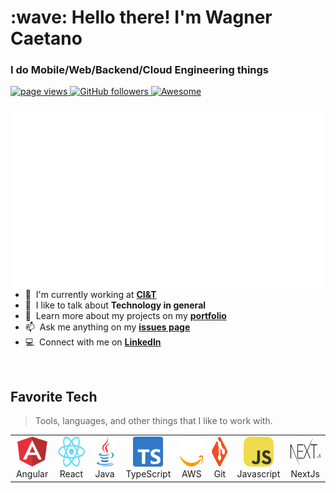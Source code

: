 <h1 align="left" id="macropower-title">:wave: Hello there! I'm Wagner Caetano</h1>
<h3 align="left">I do Mobile/Web/Backend/Cloud Engineering things</h3>

<p align="left">
  <a href="https://github.com/WagnerCaetano/WagnerCaetano">
    <img src="https://komarev.com/ghpvc/?username=WagnerCaetano" alt="page views" />
  </a>
  <a href="https://github.com/WagnerCaetano?tab=followers">
    <img alt="GitHub followers" src="https://img.shields.io/github/followers/WagnerCaetano?color=green&logo=github">
  </a>
  <a href="https://github.com/abhisheknaiidu/awesome-github-profile-readme">
    <img alt="Awesome" src="https://awesome.re/mentioned-badge.svg">
  </a>
</p>

<a href="#macropower-title">
  <img src="https://raw.githubusercontent.com/WagnerCaetano/github-stats-transparent/output/generated/overview.svg" alt="macropower" align="right" />
</a>

- :office: &nbsp;I'm currently working at **[CI&T]**
- :speech_balloon: &nbsp;I like to talk about **Technology in general**
- :book: &nbsp;Learn more about my projects on my **[portfolio]**
- :mailbox: &nbsp;Ask me anything on my **[issues page]**
- :computer: &nbsp;Connect with me on **[LinkedIn]**

<br>

<h2 align="left" id="macropower-tech">Favorite Tech</h2>

> Tools, languages, and other things that I like to work with.

<table>
  <tr>
    <td align="center" width="96">
      <a href="#macropower-tech">
        <img src="https://github.com/WagnerCaetano/WagnerCaetano/blob/main/img/angular.svg" width="48" height="48" alt="Angular" />
      </a>
      <br>Angular
    </td>
    <td align="center" width="96">
      <a href="#macropower-tech">
        <img src="https://github.com/WagnerCaetano/WagnerCaetano/blob/main/img/react.svg" width="48" height="48" alt="React" />
      </a>
      <br>React
    </td>
    <td align="center" width="96">
      <a href="#macropower-tech">
        <img src="https://github.com/WagnerCaetano/WagnerCaetano/blob/main/img/java.svg" width="48" height="48" alt="Java" />
      </a>
      <br>Java
    </td>
    <td align="center" width="96">
      <a href="#macropower-tech">
        <img src="https://github.com/WagnerCaetano/WagnerCaetano/blob/main/img/typescript.svg" width="48" height="48" alt="TypeScript" />
      </a>
      <br>TypeScript
    </td>
    <td align="center" width="96">
      <a href="#macropower-tech" >
        <img src="https://github.com/WagnerCaetano/WagnerCaetano/blob/main/img/aws.svg" width="48" height="48" alt="AWS" />
      </a>
      <br>AWS
    </td>
    <td align="center" width="96"> 
      <a href="#macropower-tech" >
        <img src="https://github.com/WagnerCaetano/WagnerCaetano/blob/main/img/git.svg" width="48" height="48" alt="Git" />
      </a>
      <br>Git
    </td>
    <td align="center"  width="96">
      <a href="#macropower-tech">
        <img src="https://github.com/WagnerCaetano/WagnerCaetano/blob/main/img/javascript.svg" width="48" height="48" alt="Javascript" />
      </a>
      <br>Javascript
    </td>
    <td align="center" width="96">
      <a href="#macropower-tech" >
        <img src="https://github.com/WagnerCaetano/WagnerCaetano/blob/main/img/nextjs.svg" width="48" height="48" alt="NextJs" />
      </a>
      <br>NextJs
    </td>
  </tr>
</table>

[CI&T]: https://ciandt.com/ "Ci&t Home"
[issues page]: https://github.com/WagnerCaetano/WagnerCaetano/issues "MacroPower/issues"
[linkedin]: https://www.linkedin.com/in/wagner-caetano/ "Jacob Colvin LinkedIn"
[portfolio]: https://wagnercaetano.dev/projects "Portfolio"
